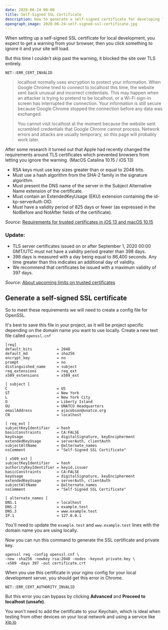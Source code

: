 ```yaml
---
date: 2020-06-24 00:00
title: Self-Signed SSL Certificate
description: How to generate a self-signed certificate for developing locally.
opengraph_image: 2020-06-24-self-signed-ssl-certificate.jpg
---
```


When setting up a self-signed SSL certificate for local development, you expect to get a warning from your browser, then you click something to ignore it and your site will load.

But this time I couldn't skip past the warning, it blocked the site over TLS entirely.

```
NET::ERR_CERT_INVALID
```

> localhost normally uses encryption to protect your information. When Google Chrome tried to connect to localhost this time, the website sent back unusual and incorrect credentials. This may happen when an attacker is trying to pretend to be localhost, or a Wi-Fi sign-in screen has interrupted the connection. Your information is still secure because Google Chrome stopped the connection before any data was exchanged.
>
> You cannot visit localhost at the moment because the website sent scrambled credentials that Google Chrome cannot process. Network errors and attacks are usually temporary, so this page will probably work later.


After some research it turned out that Apple had recently changed the requirements around TLS certificates which prevented browsers from letting you ignore the warning. (MacOS Catalina 10.15 / iOS 13)

- RSA keys must use key sizes greater than or equal to 2048 bits.
- Must use a hash algorithm from the SHA-2 family in the signature algorithm.
- Must present the DNS name of the server in the Subject Alternative Name extension of the certificate.
- Must contain an ExtendedKeyUsage (EKU) extension containing the id-kp-serverAuth OID.
- Must have a validity period of 825 days or fewer (as expressed in the NotBefore and NotAfter fields of the certificate).

_Source:_ [Requirements for trusted certificates in iOS 13 and macOS 10.15](https://support.apple.com/en-us/HT210176)


### Update:

- TLS server certificates issued on or after September 1, 2020 00:00 GMT/UTC must not have a validity period greater than 398 days.
- 398 days is measured with a day being equal to 86,400 seconds. Any time greater than this indicates an additional day of validity.
- We recommend that certificates be issued with a maximum validity of 397 days.

_Source:_ [About upcoming limits on trusted certificates](https://support.apple.com/en-us/HT211025)


## Generate a self-signed SSL certificate

So to meet these requirements we will need to create a config file for OpenSSL.

It's best to save this file in your project, as it will be project specific depending on the domain name you want to use locally. Create a new text file called `openssl.cnf`

```
[req]
default_bits           = 2048
default_md             = sha256
encrypt_key            = no
prompt                 = no
distinguished_name     = subject
req_extensions         = req_ext
x509_extensions        = x509_ext

[ subject ]
C                      = US
ST                     = New York
L                      = New York City
O                      = Liberty Island
OU                     = UNATCO Headquarters
emailAddress           = ajacobson@unatco.org
CN                     = localhost

[ req_ext ]
subjectKeyIdentifier   = hash
basicConstraints       = CA:FALSE
keyUsage               = digitalSignature, keyEncipherment
extendedKeyUsage       = serverAuth, clientAuth
subjectAltName         = @alternate_names
nsComment              = "Self-Signed SSL Certificate"

[ x509_ext ]
subjectKeyIdentifier   = hash
authorityKeyIdentifier = keyid,issuer
basicConstraints       = CA:FALSE
keyUsage               = digitalSignature, keyEncipherment
extendedKeyUsage       = serverAuth, clientAuth
subjectAltName         = @alternate_names
nsComment              = "Self-Signed SSL Certificate"

[ alternate_names ]
DNS.1                  = localhost
DNS.2                  = example.test
DNS.3                  = www.example.test
IP.1                   = 127.0.0.1
```

You'll need to update the `example.test` and `www.example.test` lines with the domain name you are using locally.

Now you can run this command to generate the SSL certificate and private key.

```
openssl req -config openssl.cnf \
-new -sha256 -newkey rsa:2048 -nodes -keyout private.key \
-x509 -days 397 -out certificate.crt
```

When you use this certificate in your nginx config for your local development server, you should get this error in Chrome.

```
NET::ERR_CERT_AUTHORITY_INVALID
```

But this error you can bypass by clicking **Advanced** and **Proceed to localhost (unsafe)**.

You won't need to add the certificate to your Keychain, which is ideal when testing from other devices on your local network and using a service like [xip.io](http://xip.io/)
